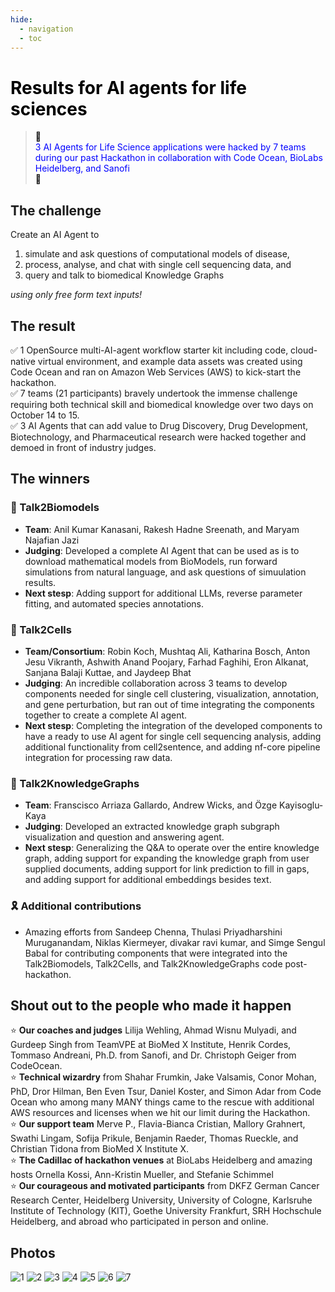 ```yaml
---
hide:
  - navigation
  - toc
---
```


# <font color=black>Results for AI agents for life sciences</font>

> <font color=black>🎉</font><br>
> <font color=blue>3 AI Agents for Life Science applications were hacked by 7 teams during our past Hackathon in collaboration with Code Ocean, BioLabs Heidelberg, and Sanofi</font><br>
> <font color=black>🎉</font><br>

## The challenge
Create an AI Agent to

1. simulate and ask questions of computational models of disease, 
2. process, analyse, and chat with single cell sequencing data, and 
3. query and talk to biomedical Knowledge Graphs

*using only free form text inputs!*

## The result
✅ 1 OpenSource multi-AI-agent workflow starter kit including code, cloud-native virtual environment, and example data assets was created using Code Ocean and ran on Amazon Web Services (AWS) to kick-start the hackathon. <br>
✅ 7 teams (21 participants) bravely undertook the immense challenge requiring both technical skill and biomedical knowledge over two days on October 14 to 15.<br>
✅ 3 AI Agents that can add value to Drug Discovery, Drug Development, Biotechnology, and Pharmaceutical research were hacked together and demoed in front of industry judges.<br>

## The winners
### 🥇 Talk2Biomodels
- **Team**: Anil Kumar Kanasani, Rakesh Hadne Sreenath, and Maryam Najafian Jazi
- **Judging**: Developed a complete AI Agent that can be used as is to download mathematical models from BioModels, run forward simulations from natural language, and ask questions of simuulation results.
- **Next stesp**: Adding support for additional LLMs, reverse parameter fitting, and automated species annotations.

### 🥈 Talk2Cells
- **Team/Consortium**: Robin Koch, Mushtaq Ali, Katharina Bosch, Anton Jesu Vikranth, Ashwith Anand Poojary, Farhad Faghihi, Eron Alkanat, Sanjana Balaji Kuttae, and Jaydeep Bhat 
- **Judging**: An incredible collaboration across 3 teams to develop components needed for single cell clustering, visualization, annotation, and gene perturbation, but ran out of time integrating the components together to create a complete AI agent. 
- **Next stesp**: Completing the integration of the developed components to have a ready to use AI agent for single cell sequencing analysis, adding additional functionality from cell2sentence, and adding nf-core pipeline integration for processing raw data.

### 🥉 Talk2KnowledgeGraphs
- **Team**: Franscisco Arriaza Gallardo, Andrew Wicks, and Özge Kayisoglu-Kaya
- **Judging**: Developed an extracted knowledge graph subgraph visualization and question and answering agent.
- **Next stesp**: Generalizing the Q&A to operate over the entire knowledge graph, adding support for expanding the knowledge graph from user supplied documents, adding support for link prediction to fill in gaps, and adding support for additional embeddings besides text.

### 🎗️ Additional contributions
- Amazing efforts from Sandeep Chenna, Thulasi Priyadharshini Muruganandam, Niklas Kiermeyer, divakar ravi kumar, and Simge Sengul Babal for contributing components that were integrated into the Talk2Biomodels, Talk2Cells, and Talk2KnowledgeGraphs code post-hackathon.

## Shout out to the people who made it happen
⭐ **Our coaches and judges** Lilija Wehling, Ahmad Wisnu Mulyadi, and Gurdeep Singh from TeamVPE at BioMed X Institute, Henrik Cordes, Tommaso Andreani, Ph.D. from Sanofi, and Dr. Christoph Geiger from CodeOcean.<br>
⭐ **Technical wizardry** from Shahar Frumkin, Jake Valsamis, Conor Mohan, PhD, Dror Hilman, Ben Even Tsur, Daniel Koster, and Simon Adar from Code Ocean who among many MANY things came to the rescue with additional AWS resources and licenses when we hit our limit during the Hackathon. <br>
⭐ **Our support team** Merve P., Flavia-Bianca Cristian, Mallory Grahnert, Swathi Lingam, Sofija Prikule, Benjamin Raeder, Thomas Rueckle, and Christian Tidona from BioMed X Institute X.<br>
⭐ **The Cadillac of hackathon venues** at BioLabs Heidelberg and amazing hosts Ornella Kossi, Ann-Kristin Mueller, and Stefanie Schimmel<br>
⭐ **Our courageous and motivated participants** from DKFZ German Cancer Research Center, Heidelberg University, University of Cologne, Karlsruhe Institute of Technology (KIT), Goethe University Frankfurt, SRH Hochschule Heidelberg, and abroad who participated in person and online.<br>

## Photos
![1](./assets/20241014_115346.jpg)
![2](./assets/20241014_115413.jpg)
![3](./assets/20241015_095621.jpg)
![4](./assets/20241015_095702.jpg)
![5](./assets/20241015_101008.jpg)
![6](./assets/20241015_122739.jpg)
![7](./assets/20241015_155550.jpg)